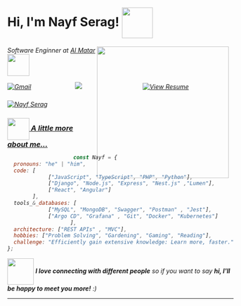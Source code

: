 <h1> Hi, I'm Nayf Serag! <img align='center' src="https://media.giphy.com/media/v1.Y2lkPTc5MGI3NjExMDdzMDl5dTkwbWJ5NzJsaXB3emFzaWg0d3JwZ21wc2pkb2RkYzM5MSZlcD12MV9pbnRlcm5hbF9naWZfYnlfaWQmY3Q9cw/1k4lsJ5bspNv7wtDrv/giphy.gif" width="70"></h1>
<img align='right' src="https://media.giphy.com/media/v1.Y2lkPTc5MGI3NjExZmN6OG1iYTc2MmdtZGw0ejdvOTRqbzBiNmpsZDR2OXFnOWxhZGkweiZlcD12MV9pbnRlcm5hbF9naWZfYnlfaWQmY3Q9cw/WFZvB7VIXBgiz3oDXE/giphy.gif" width="300">
<p><em>Software Enginner at <a href="https://www.linkedin.com/company/almatarapp/">Al Matar</a><img align='center'src="https://media.giphy.com/media/v1.Y2lkPTc5MGI3NjExejV5bGgxMXFpamp0Z2pnenN2YjM5YWQ1MTlkdTRoYjdmY3Y2OTc0MiZlcD12MV9pbnRlcm5hbF9naWZfYnlfaWQmY3Q9cw/PiuVH04cd9JcmqqWKK/giphy.gif" width="50"></br>
<!--     Developer Consultant at <a href="https://www.thoughtworks.com">ThoughtWorks</a><img src="https://media.giphy.com/media/WUlplcMpOCEmTGBtBW/giphy.gif" width="30"> 
</em></p> -->



<div style="display: flex; justify-content: space-between;">
    <a href="mailto:nayfserag5@gmail.com" style="display: inline-block; width: 150px; height: 40px;"><img src="https://img.shields.io/badge/Nayf-Serag-red?style=for-the-badge&logo=gmail" alt="Gmail"></a>
    <a href="https://www.linkedin.com/in/nayf-serag-70a3611b8/" style="display: inline-block; width: 150px; height: 40px;"><img src="https://img.shields.io/badge/-Nayf%20Serag-1e90ff?style=style=for-the-badge&logo=Linkedin&link=hhttps://www.linkedin.com/in/nayf-serag-70a3611b8/" /></a>
    <a href="https://drive.google.com/file/d/1vAT-SFa0-PS5Cl7Mksybgazhejx-gqBz/view?usp=sharing" target="_blank" style="display: inline-block; width: 150px; height: 40px;"><img src="https://img.shields.io/badge/View%20Resume-Google%20Drive-blue?style=flat-square&logo=google-drive" alt="View Resume"></a>
    <a href="https://codeforces.com/profile/Nayf" style="display: inline-block; width: 150px; height: 40px;"><img src="https://img.shields.io/badge/Nayf-Serag-1e90ff?style=for-the-badge&logo=codeforces" alt="Nayf Serag"></

</div>


### <img align='center' src="https://media.giphy.com/media/v1.Y2lkPTc5MGI3NjExNnE5cTJ3dDVlZ2NyYmg1MTk0b3AyaDZrNmoyaXIwZ29iMjl5MW1qaCZlcD12MV9pbnRlcm5hbF9naWZfYnlfaWQmY3Q9dHM/ksE9feSa2b4V2GYwY4/giphy.gif" width="50"> A little more about me...

```javascript
const Nayf = {
  pronouns: "he" | "him",
  code: [
             ["JavaScript", "TypeScript", "PHP", "Python"],
             ["Django", "Node.js", "Express", "Nest.js" ,"Lumen"],
             ["React", "Angular"]
        ],
  tools_&_databases: [
             ["MySQL", "MongoDB", "Swagger", "Postman" , "Jest"],
             ["Argo CD", "Grafana" , "Git", "Docker", "Kubernetes"]
                    ],
  architecture: ["REST APIs" , "MVC"],
  hobbies: ["Problem Solving", "Gardening", "Gaming", "Reading"],
  challenge: "Efficiently gain extensive knowledge: Learn more, faster."
};

```


<img align='center' src="https://media.giphy.com/media/LnQjpWaON8nhr21vNW/giphy.gif" width="60"> <em><b>I love connecting with different people</b> so if you want to say <b>hi, I'll be happy to meet you more!</b> :)</em>

---
